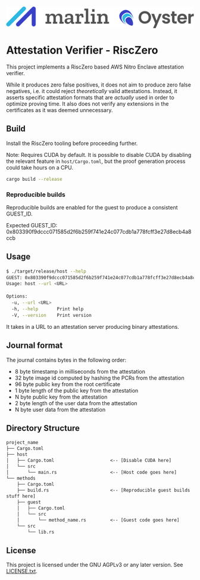 ![Marlin Oyster Logo](./logo.svg)

# Attestation Verifier - RiscZero

This project implements a RiscZero based AWS Nitro Enclave attestation verifier.

While it produces zero false positives, it does not aim to produce zero false negatives, i.e. it could reject _theoretically_ valid attestations. Instead, it asserts specific attestation formats that are _actually_ used in order to optimize proving time. It also does not verify any extensions in the certificates as it was deemed unnecessary.

## Build

Install the RiscZero tooling before proceeding further.

Note: Requires CUDA by default. It is possible to disable CUDA by disabling the relevant feature in `host/Cargo.toml`, but the proof generation process could take hours on a CPU. 

```bash
cargo build --release
```

### Reproducible builds

Reproducible builds are enabled for the guest to produce a consistent GUEST_ID.

Expected GUEST_ID: 0x803390f9dccc071585d2f6b259f741e24c077cdb1a778fcff3e27d8ecb4a8ccb

## Usage

```bash
$ ./target/release/host --help
GUEST: 0x803390f9dccc071585d2f6b259f741e24c077cdb1a778fcff3e27d8ecb4a8ccb
Usage: host --url <URL>

Options:
  -u, --url <URL>  
  -h, --help       Print help
  -V, --version    Print version
```

It takes in a URL to an attestation server producing binary attestations.

## Journal format

The journal contains bytes in the following order:
- 8 byte timestamp in milliseconds from the attestation
- 32 byte image id computed by hashing the PCRs from the attestation
- 96 byte public key from the root certificate
- 1 byte length of the public key from the attestation
- N byte public key from the attestation
- 2 byte length of the user data from the attestation
- N byte user data from the attestation

## Directory Structure

```text
project_name
├── Cargo.toml
├── host
│   ├── Cargo.toml                     <-- [Disable CUDA here]
│   └── src
│       └── main.rs                    <-- [Host code goes here]
└── methods
    ├── Cargo.toml
    ├── build.rs                       <-- [Reproducible guest builds stuff here]
    ├── guest
    │   ├── Cargo.toml
    │   └── src
    │       └── method_name.rs         <-- [Guest code goes here]
    └── src
        └── lib.rs
```

## License

This project is licensed under the GNU AGPLv3 or any later version. See [LICENSE.txt](./LICENSE.txt).
